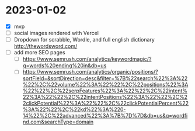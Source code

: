 # 2023-01-02

- [x] mvp
- [ ] social images rendered with Vercel
- [ ] Dropdown for scrabble, Wordle, and full english dictionary http://thewordsword.com/
- [ ] add more SEO pages
  - [ ] https://www.semrush.com/analytics/keywordmagic/?q=words%20ending%20in&db=us
  - [ ] https://www.semrush.com/analytics/organic/positions/?sortField=&sortDirection=desc&filter=%7B%22search%22%3A%22%22%2C%22volume%22%3A%22%22%2C%22positions%22%3A%22%22%2C%22serpFeatures%22%3A%22%22%2C%22intent%22%3A%22%22%2C%22intentPositions%22%3A%22%22%2C%22clickPotential%22%3A%22%22%2C%22clickPotentialPercent%22%3A%22%22%2C%22kd%22%3A%220-14%22%2C%22advanced%22%3A%7B%7D%7D&db=us&q=wordfind.com&searchType=domain
